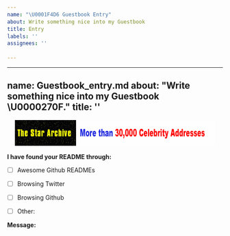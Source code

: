 ```yaml
---
name: "\U0001F4D6 Guestbook Entry"
about: Write something nice into my Guestbook
title: Entry
labels: ''
assignees: ''

---
```


---
name: Guestbook_entry.md
about: "Write something nice into my Guestbook \U0000270F."
title: ''
---

<div align="center">
  <img src="https://github.com/BenjaMendezc/BenjaMendezc/blob/main/Imgs/autograph.gif" alt="Guestbook" />
  <br />
</div>

<!-- Let me know you've found me -->
**I have found your README through:**

- [ ] Awesome Github READMEs
- [ ] Browsing Twitter
- [ ] Browsing Github
- [ ] Other: 


**Message:**

<!--
Write your message here
-->
